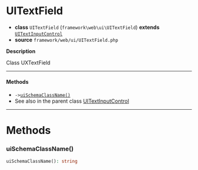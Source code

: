 # UITextField

- **class** `UITextField` (`framework\web\ui\UITextField`) **extends** [`UITextInputControl`](https://github.com/jphp-group/wizard-framework/blob/master/wizard-web-ui/api-docs/classes/framework/web/ui/UITextInputControl.md)
- **source** `framework/web/ui/UITextField.php`

**Description**

Class UXTextField

---

#### Methods

- `->`[`uiSchemaClassName()`](#method-uischemaclassname)
- See also in the parent class [UITextInputControl](https://github.com/jphp-group/wizard-framework/blob/master/wizard-web-ui/api-docs/classes/framework/web/ui/UITextInputControl.md)

---
# Methods

<a name="method-uischemaclassname"></a>

### uiSchemaClassName()
```php
uiSchemaClassName(): string
```